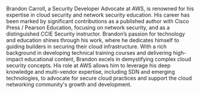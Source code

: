 <!--
+++
Title = "Brandon Carroll"
Twitter = "brandoncarroll"
linkedin = "https://www.linkedin.com/in/brandoncarroll/"
Website = "https://brandonjcarroll.com/bio"
image = "brandon-carroll.jpg"
type = "speaker"
linktitle = "brandon-carroll"
+++
-->
Brandon Carroll, a Security Developer Advocate at AWS, is renowned for his expertise in cloud security and network security education. His career has been marked by significant contributions as a published author with Cisco Press / Pearson Education, focusing on network security, and as a distinguished CCIE Security instructor. Brandon’s passion for technology and education shines through his work, where he dedicates himself to guiding builders in securing their cloud infrastructure. With a rich background in developing technical training courses and delivering high-impact educational content, Brandon excels in demystifying complex cloud security concepts. His role at AWS allows him to leverage his deep knowledge and multi-vendor expertise, including SDN and emerging technologies, to advocate for secure cloud practices and support the cloud networking community's growth and development.


